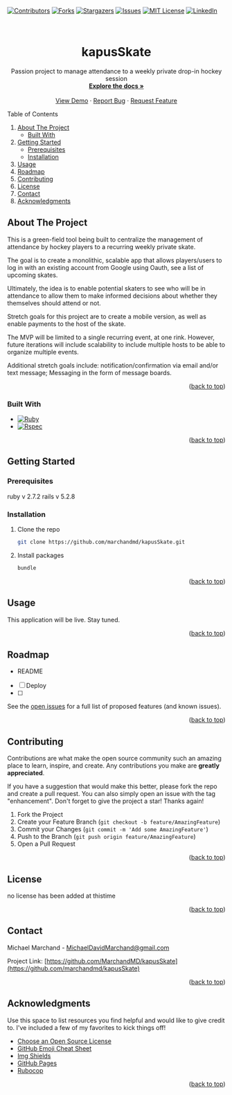<!-- Improved compatibility of back to top link: See: https://github.com/marchandmd/kapusSkate/pull/73 -->

<a name="readme-top"></a>

<!--
*** Thanks for checking out the kapusSkate. If you have a suggestion
*** that would make this better, please fork the repo and create a pull request
*** or simply open an issue with the tag "enhancement".
*** Don't forget to give the project a star!
*** Thanks again! Now go create something AMAZING! :D
-->

<!-- PROJECT SHIELDS -->
<!--
*** I'm using markdown "reference style" links for readability.
*** Reference links are enclosed in brackets [ ] instead of parentheses ( ).
*** See the bottom of this document for the declaration of the reference variables
*** for contributors-url, forks-url, etc. This is an optional, concise syntax you may use.
*** https://www.markdownguide.org/basic-syntax/#reference-style-links
-->

[![Contributors][contributors-shield]][contributors-url]
[![Forks][forks-shield]][forks-url]
[![Stargazers][stars-shield]][stars-url]
[![Issues][issues-shield]][issues-url]
[![MIT License][license-shield]][license-url]
[![LinkedIn][linkedin-shield]][linkedin-url]

<!-- PROJECT LOGO -->
<br />
<div align="center">

  <h1 align="center">kapusSkate</h1>

  <p align="center">
      Passion project to manage attendance to a weekly private drop-in hockey session
    <br />
    <a href="https://github.com/marchandmd/kapusSkate"><strong>Explore the docs »</strong></a>
    <br />
    <br />
    <a href="https://github.com/marchandmd/kapusSkate">View Demo</a>
    ·
    <a href="https://github.com/marchandmd/kapusSkate/issues">Report Bug</a>
    ·
    <a href="https://github.com/marchandmd/kapusSkate/issues">Request Feature</a>
  </p>
</div>

<!-- TABLE OF CONTENTS -->
  <summary>Table of Contents</summary>
  <ol>
    <li>
      <a href="#about-the-project">About The Project</a>
      <ul>
        <li><a href="#built-with">Built With</a></li>
      </ul>
    </li>
    <li>
      <a href="#getting-started">Getting Started</a>
      <ul>
        <li><a href="#prerequisites">Prerequisites</a></li>
        <li><a href="#installation">Installation</a></li>
      </ul>
    </li>
    <li><a href="#usage">Usage</a></li>
    <li><a href="#roadmap">Roadmap</a></li>
    <li><a href="#contributing">Contributing</a></li>
    <li><a href="#license">License</a></li>
    <li><a href="#contact">Contact</a></li>
    <li><a href="#acknowledgments">Acknowledgments</a></li>
  </ol>

<!-- ABOUT THE PROJECT -->

## About The Project

This is a green-field tool being built to centralize the management of attendance by hockey players to a recurring weekly private skate.

The goal is to create a monolithic, scalable app that allows players/users to log in with an existing account from Google using Oauth, see a list of upcoming skates.

Ultimately, the idea is to enable potential skaters to see who will be in attendance to allow them to make informed decisions about whether they themselves should attend or not.

Stretch goals for this project are to create a mobile version, as well as enable payments to the host of the skate.

The MVP will be limited to a single recurring event, at one rink. However, future iterations will include scalability to include multiple hosts to be able to organize multiple events.

Additional stretch goals include: notification/confirmation via email and/or text message; Messaging in the form of message boards.

<p align="right">(<a href="#readme-top">back to top</a>)</p>

### Built With

-   [![Ruby][ruby.com]][ruby-url]
-   [![Rspec][rspec.com]][rspec-url]

<p align="right">(<a href="#readme-top">back to top</a>)</p>

<!-- GETTING STARTED -->

## Getting Started

### Prerequisites

ruby v 2.7.2
rails v 5.2.8

### Installation

1. Clone the repo
    ```sh
    git clone https://github.com/marchandmd/kapusSkate.git
    ```
2. Install packages
    ```sh
    bundle
    ```

<p align="right">(<a href="#readme-top">back to top</a>)</p>

<!-- USAGE EXAMPLES -->

## Usage

This application will be live. Stay tuned.

<p align="right">(<a href="#readme-top">back to top</a>)</p>

<!-- ROADMAP -->

## Roadmap

-   README
- [ ] Deploy
- [ ]

See the [open issues](https://github.com/marchandmd/kapusSkate/issues) for a full list of proposed features (and known issues).

<p align="right">(<a href="#readme-top">back to top</a>)</p>

<!-- CONTRIBUTING -->

## Contributing

Contributions are what make the open source community such an amazing place to learn, inspire, and create. Any contributions you make are **greatly appreciated**.

If you have a suggestion that would make this better, please fork the repo and create a pull request. You can also simply open an issue with the tag "enhancement".
Don't forget to give the project a star! Thanks again!

1. Fork the Project
2. Create your Feature Branch (`git checkout -b feature/AmazingFeature`)
3. Commit your Changes (`git commit -m 'Add some AmazingFeature'`)
4. Push to the Branch (`git push origin feature/AmazingFeature`)
5. Open a Pull Request

<p align="right">(<a href="#readme-top">back to top</a>)</p>

<!-- LICENSE -->

## License

no license has been added at thistime

<p align="right">(<a href="#readme-top">back to top</a>)</p>

<!-- CONTACT -->

## Contact

Michael Marchand - MichaelDavidMarchand@gmail.com

Project Link: [https://github.com/MarchandMD/kapusSkate](https://github.com/marchandmd/kapusSkate)

<p align="right">(<a href="#readme-top">back to top</a>)</p>

<!-- ACKNOWLEDGMENTS -->

## Acknowledgments

Use this space to list resources you find helpful and would like to give credit to. I've included a few of my favorites to kick things off!

-   [Choose an Open Source License](https://choosealicense.com)
-   [GitHub Emoji Cheat Sheet](https://www.webpagefx.com/tools/emoji-cheat-sheet)
-   [Img Shields](https://shields.io)
-   [GitHub Pages](https://pages.github.com)
-   [Rubocop](https://rubocop.org/)

<p align="right">(<a href="#readme-top">back to top</a>)</p>

<!-- MARKDOWN LINKS & IMAGES -->
<!-- https://www.markdownguide.org/basic-syntax/#reference-style-links -->

[contributors-shield]: https://img.shields.io/github/contributors/marchandmd/kapusSkate.svg?style=for-the-badge
[contributors-url]: https://github.com/marchandmd/kapusSkate/graphs/contributors
[forks-shield]: https://img.shields.io/github/forks/marchandmd/kapusSkate.svg?style=for-the-badge
[forks-url]: https://github.com/marchandmd/kapusSkate/network/members
[stars-shield]: https://img.shields.io/github/stars/marchandmd/kapusSkate.svg?style=for-the-badge
[stars-url]: https://github.com/marchandmd/kapusSkate/stargazers
[issues-shield]: https://img.shields.io/github/issues/marchandmd/kapusSkate.svg?style=for-the-badge
[issues-url]: https://github.com/marchandmd/kapusSkate/issues
[license-shield]: https://img.shields.io/github/license/marchandmd/kapusSkate.svg?style=for-the-badge
[license-url]: https://github.com/marchandmd/kapusSkate/blob/master/LICENSE.txt
[linkedin-shield]: https://img.shields.io/badge/-LinkedIn-black.svg?style=for-the-badge&logo=linkedin&colorB=555
[linkedin-url]: https://linkedin.com/in/marchandmd1
[product-screenshot]: images/screenshot.png
[bootstrap.com]: https://img.shields.io/badge/Bootstrap-563D7C?style=for-the-badge&logo=bootstrap&logoColor=white
[bootstrap-url]: https://getbootstrap.com
[ruby.com]: https://img.shields.io/badge/ruby-v2.7.4-red
[ruby-url]: https://ruby-doc.org/core-2.7.2/
[rspec.com]: https://img.shields.io/badge/rspec-v3.10-success
[rspec-url]: https://rspec.info/documentation/
